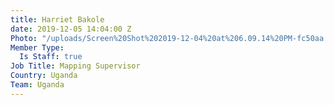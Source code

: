 ```yaml
---
title: Harriet Bakole
date: 2019-12-05 14:04:00 Z
Photo: "/uploads/Screen%20Shot%202019-12-04%20at%206.09.14%20PM-fc50aa.png"
Member Type:
  Is Staff: true
Job Title: Mapping Supervisor
Country: Uganda
Team: Uganda
---
```

